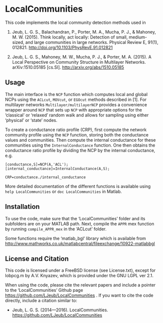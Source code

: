 # LocalCommunities

This code implements the local community detection methods used in
 
1.	Jeub, L. G. S., Balachandran, P., Porter, M. A., Mucha, P. J., & Mahoney, M. W. (2015). 
	Think locally, act locally: Detection of small, medium-sized, and large communities in large networks. 
	Physical Review E, 91(1), 012821. 
	http://doi.org/10.1103/PhysRevE.91.012821

2. 	Jeub, L. G. S., Mahoney, M. W., Mucha, P. J., & Porter, M. A. (2015). 
	A Local Perspective on Community Structure in Multilayer Networks. 
	arXiv:1510.05185 [cs.SI].
	http://arxiv.org/abs/1510.05185

## Usage

The main interface is the `NCP` function which computes local and global NCPs using the `ACLcut`, `MOVcut`, or `EGOcut` methods described in [1]. For multilayer networks `Multilayer/multilayerNCP` provides a convenience wrapper around `NCP` that sets up `NCP` with appropriate options for the ‘classical’ or ‘relaxed’ random walk and allows for sampling using either ‘physical’ or ‘state’ nodes.

To create a conductance ratio profile (CRP), first compute the network community profile using the `NCP` function, storing both the conductance values and communities. Then compute the internal conductance for these communities using the `InternalConductance` function. One then obtains the conductance ratio profile by dividing the NCP by the internal conductance, e.g.

    [conductance,S]=NCP(A,'ACL');
    [internal_conductance]=InternalConductance(A,S);
    
    CRP=conductance./internal_conductance

More detailed documentation of the different functions is available using `help LocalCommunities` or `doc LocalCommunities` in Matlab.

## Installation

To use the code, make sure that the ‘LocalCommunities’ folder and its subfolders are on your MATLAB path. Next, compile the `APPR` mex function by running `compile_APPR_mex` in the ‘ACLcut’ folder.

Some functions require the ‘matlab_bgl’ library which is available from http://www.mathworks.co.uk/matlabcentral/fileexchange/10922-matlabbgl

## License and Citation

This code is licensed under a FreeBSD license (see License.txt), except
for lobpcg.m by A.V. Knyazev, which is provided under the GNU LGPL ver 2.1.

When using the code, please cite the relevant papers and include a pointer to the ‘LocalCommunities’ Github page https://github.com/LJeub/LocalCommunities . If you want to cite the code directly, include a citation similar to:

* Jeub, L. G. S. (2014—2016). LocalCommunities. https://github.com/LJeub/LocalCommunities

